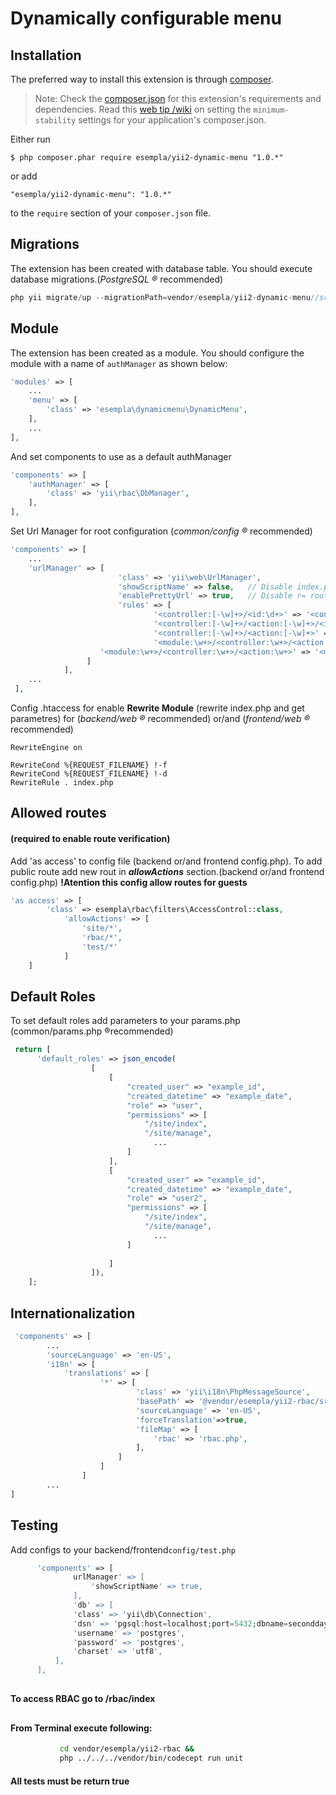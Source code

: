 <h1>Dynamically configurable menu</h1>

## Installation

The preferred way to install this extension is through [composer](http://getcomposer.org/download/).

> Note: Check the [composer.json](https://packagist.org/packages/esempla/yii2-rbac) for this extension's requirements and dependencies.
Read this [web tip /wiki](https://packagist.org/packages/esempla/yii2-rbac) on setting the `minimum-stability` settings for your application's composer.json.

Either run

```
$ php composer.phar require esempla/yii2-dynamic-menu "1.0.*"
```

or add

```
"esempla/yii2-dynamic-menu": "1.0.*"
```

to the ```require``` section of your `composer.json` file.

## Migrations
The extension has been created with database table. You should execute database migrations.(*PostgreSQL &reg;* recommended)

```php
php yii migrate/up --migrationPath=vendor/esempla/yii2-dynamic-menu//src/migrations
```

## Module
The extension has been created as a module. You should configure the module with a name of `authManager` as shown below:
```php
'modules' => [
	...
	'menu' => [
        'class' => 'esempla\dynamicmenu\DynamicMenu',
    ],
	...
],
```
And set components to use as a default authManager
```php
'components' => [
	'authManager' => [
		'class' => 'yii\rbac\DbManager',
	],
],
```
Set Url Manager for root configuration (*common/config &reg;* recommended)
```php
'components' => [
    ...
	'urlManager' => [
                        'class' => 'yii\web\UrlManager',
                        'showScriptName' => false,   // Disable index.php
                        'enablePrettyUrl' => true,   // Disable r= routes
                        'rules' => [
                                '<controller:[-\w]+>/<id:\d+>' => '<controller>/view',
                                '<controller:[-\w]+>/<action:[-\w]+>/<id:\d+>' => '<controller>/<action>',
                                '<controller:[-\w]+>/<action:[-\w]+>' => '<controller>/<action>',
                                '<module:\w+>/<controller:\w+>/<action:\w+>/<id:\d+>' =>'<module>/<controller>/<action>',
                    '<module:\w+>/<controller:\w+>/<action:\w+>' =>	'<module>/<controller>/<action>',
                 ]
    		],
	...
 ],
```
Config .htaccess for enable **Rewrite Module** (rewrite index.php and get parametres) for  (*backend/web &reg;* recommended) or/and (*frontend/web &reg;* recommended) 
```.htaccess
RewriteEngine on

RewriteCond %{REQUEST_FILENAME} !-f
RewriteCond %{REQUEST_FILENAME} !-d
RewriteRule . index.php
```
## Allowed routes 
#### (required to enable route verification)
Add 'as access' to config file (backend or/and frontend config.php).
To add public route add new rout in ***allowActions*** section.(backend or/and frontend config.php)
**!Atention this config allow routes for guests**
```php
'as access' => [
		'class' => esempla\rbac\filters\AccessControl::class,
			'allowActions' => [
				'site/*',
				'rbac/*',
				'test/*'
			]
    ]
```
## Default Roles
To set default roles add parameters to your params.php (common/params.php &reg;recommended)
```php
 return [
      'default_roles' => json_encode(
                  [
                      [
                          "created_user" => "example_id",
                          "created_datetime" => "example_date",
                          "role" => "user",
                          "permissions" => [
                              "/site/index",
                              "/site/manage",
                                ...
                          ]
                      ],
                      [
                          "created_user" => "example_id",
                          "created_datetime" => "example_date",
                          "role" => "user2",
                          "permissions" => [
                              "/site/index",
                              "/site/manage",
                                ...
                          ]
      
                      ]
                  ]),
    ];
```
## Internationalization
```php
 'components' => [
        ...
		'sourceLanguage' => 'en-US',
		'i18n' => [
			'translations' => [
					'*' => [
							'class' => 'yii\i18n\PhpMessageSource',
							'basePath' => '@vendor/esempla/yii2-rbac/src/messages',
							'sourceLanguage' => 'en-US',
							'forceTranslation'=>true,
							'fileMap' => [
								'rbac' => 'rbac.php',
							],
						] 
				    ]       
	            ]
        ...
]
```
## Testing
Add configs to your backend/frontend<code>config/test.php</code>
  ```php
        'components' => [
				urlManager' => [
					'showScriptName' => true,
				],
				'db' => [
				'class' => 'yii\db\Connection',
				'dsn' => 'pgsql:host=localhost;port=5432;dbname=secondday',
				'username' => 'postgres',
				'password' => 'postgres',
				'charset' => 'utf8',
			],
        ],
   ```
##
#### To access RBAC  go to /rbac/index
##

#### From Terminal execute following:
```sh
           cd vendor/esempla/yii2-rbac &&
		   php ../../../vendor/bin/codecept run unit
```
#### **All tests must be return true**



